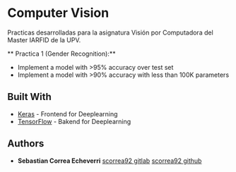 # Computer Vision

Practicas desarrolladas para la asignatura Visión por Computadora del Master IARFID de la UPV.

** Practica 1 (Gender Recognition):**
* Implement a model with >95% accuracy over test set
* Implement a model with >90% accuracy with less than 100K parameters

## Built With

* [Keras](https://github.com/keras-team/keras) - Frontend for Deeplearning
* [TensorFlow](https://github.com/tensorflow/tensorflow) - Bakend for Deeplearning

## Authors

* **Sebastian Correa Echeverri** [scorrea92 gitlab](https://gitlab.com/scorrea92) [scorrea92 github](https://github.com/scorrea92)

